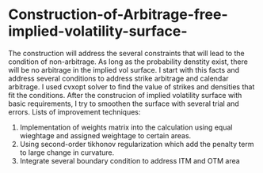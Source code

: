 # Construction-of-Arbitrage-free-implied-volatility-surface-

The construction will address the several constraints that will lead to the condition of non-arbitrage. As long as the probability denstity exist, there will be no arbitrage in the implied vol surface. I start with this facts and address several conditions to address strike arbitrage and calendar arbitrage. I used cvxopt solver to find the value of strikes and densities that fit the conditions. After the construcion of implied volatility surface with basic requirements, I try to smoothen the surface with several trial and errors.
Lists of improvement techniques:
1. Implementation of weights matrix into the calculation using equal wieghtage and assigned weightage to certain areas.
2. Using second-order tikhonov regularization which add the penalty term to large change in curvature.
3. Integrate several boundary condition to address ITM and OTM area

